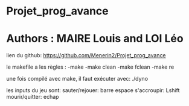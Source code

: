 # Projet_prog_avance
# Authors : MAIRE Louis and LOI Léo
lien du github: https://github.com/Menerin2/Projet_prog_avance

le makefile a les règles : 
-make
-make clean
-make fclean
-make re

une fois compilé avec make, il faut exécuter avec:
./dyno

les inputs du jeu sont:
sauter/rejouer: barre espace
s'accroupir: Lshift
mourir/quitter: echap

